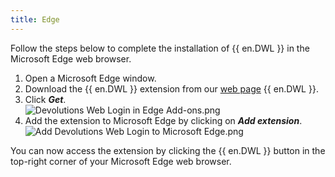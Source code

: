 ```yaml
---
title: Edge
---
```

Follow the steps below to complete the installation of {{ en.DWL }} in the Microsoft Edge web browser.  

1. Open a Microsoft Edge window. 
1. Download the {{ en.DWL }} extension from our [web page](https://devolutions.net/web-login) {{ en.DWL }}. 
1. Click ***Get***.  
![Devolutions Web Login in Edge Add-ons.png](https://webdevolutions.azureedge.net/docs/en/dwl/Dwl4012.png)
1. Add the extension to Microsoft Edge by clicking on ***Add extension***.  
![Add Devolutions Web Login to Microsoft Edge.png](https://webdevolutions.azureedge.net/docs/en/dwl/Dwl4013.png)  

You can now access the extension by clicking the {{ en.DWL }} button in the top-right corner of your Microsoft Edge web browser. 


